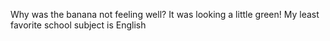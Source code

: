 Why was the banana not feeling well? It was looking a little green!
My least favorite school subject is English
